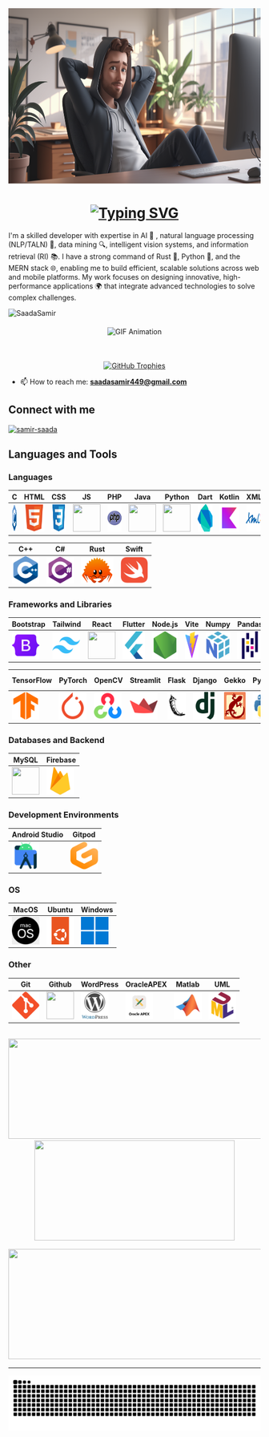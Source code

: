 <img src="assets/_sVVR3uARJKaxjuEQyXuBg.webp" alt="SaadaSamir" width="1024" height="350" />

<h1 align="center">
  <a href="https://github.com/SaadaSamir" target="_blank">
    <img src="https://readme-typing-svg.demolab.com?font=Fira+Code&size=35&duration=3000&pause=1000&color=F96E2A&center=true&vCenter=true&multiline=true&width=600&height=80&lines=Hi+there+%F0%9F%91%8B%2C+I'm+Saada+Samir;" alt="Typing SVG">
  </a>
</h1>



<p> I'm a skilled developer with expertise in AI 🤖 , natural language processing (NLP/TALN) 🧠, data mining 🔍, intelligent vision systems, and information retrieval (RI) 📚. I have a strong command of Rust 🦀, Python 🐍, and the MERN stack 🌐, enabling me to build efficient, scalable solutions across web and mobile platforms. My work focuses on designing innovative, high-performance applications 🌍 that integrate advanced technologies to solve complex challenges.</p>
<img src="https://komarev.com/ghpvc/?username=SaadaSamir&style=for-the-badge&color=orange" alt="SaadaSamir" />



<div align="center" style="margin-top: 20px; margin-bottom: 20px;">
  <img src="https://media.giphy.com/media/qgQUggAC3Pfv687qPC/giphy.gif" alt="GIF Animation" width="480" height="360" />
</div>
<br>





<p align="center">
  <a href="https://github-profile-trophy.vercel.app/?username=SaadaSamir&theme=darkhub&row=1&column=8">
    <img src="https://github-profile-trophy.vercel.app/?username=SaadaSamir&theme=darkhub&row=1&column=8" alt="GitHub Trophies">
  </a>
</p>

<!--
**SaadaSamir/SaadaSamir** is a ✨ _special_ ✨ repository because its `README.md` (this file) appears on your GitHub profile.

Here are some ideas to get you started:

- 🔭 I’m currently working on ...
- 🌱 I’m currently learning ...
- 👯 I’m looking to collaborate on ...
- 🤔 I’m looking for help with ...
- 💬 Ask me about ...
- 😄 Pronouns: ...
- ⚡ Fun fact: ...
-->
- 📫 How to reach me: **saadasamir449@gmail.com**

## Connect with me

<div>
    <a href="https://dz.linkedin.com/in/samir-saada-5667b1245" target="_blank"><img src="https://user-images.githubusercontent.com/74038190/235294012-0a55e343-37ad-4b0f-924f-c8431d9d2483.gif" alt="samir-saada" height="70" width="70" /></a>
</div>

## Languages and Tools

### Languages

| C | HTML | CSS | JS | PHP | Java | Python | Dart | Kotlin | XML |
| --- | --- | --- | --- | --- | --- | --- | --- | --- | --- |
| <img src="https://raw.githubusercontent.com/devicons/devicon/master/icons/c/c-original.svg" height="55" width="55" /> | <img src="https://raw.githubusercontent.com/devicons/devicon/master/icons/html5/html5-original.svg" height="55" width="55" /> | <img src="https://raw.githubusercontent.com/devicons/devicon/master/icons/css3/css3-original.svg" height="55" width="55" /> | <img src="https://techstack-generator.vercel.app/js-icon.svg" height="55" width="55" /> | <img src="https://raw.githubusercontent.com/devicons/devicon/master/icons/php/php-original.svg" height="55" width="55" /> | <img src="https://techstack-generator.vercel.app/java-icon.svg" height="55" width="55" /> | <img src="https://techstack-generator.vercel.app/python-icon.svg" height="55" width="55" /> | <img src="https://raw.githubusercontent.com/devicons/devicon/master/icons/dart/dart-original.svg" height="55" width="55" /> | <img src="https://raw.githubusercontent.com/devicons/devicon/master/icons/kotlin/kotlin-original.svg" height="55" width="55" /> | <img src="https://raw.githubusercontent.com/devicons/devicon/master/icons/xml/xml-original.svg" height="55" width="55" /> |

| C++ | C# | Rust | Swift |
| --- | --- | --- | --- |
| <img src="https://raw.githubusercontent.com/devicons/devicon/master/icons/cplusplus/cplusplus-original.svg" height="55" width="55" /> | <img src="https://raw.githubusercontent.com/devicons/devicon/master/icons/csharp/csharp-original.svg" height="55" width="55" /> | <img src="/assets/R.png" height="55" width="65" /> |<img src="https://raw.githubusercontent.com/devicons/devicon/master/icons/swift/swift-original.svg" title="Swift" alt="Swift" width="55" height="55" /> |


### Frameworks and Libraries

| Bootstrap | Tailwind | React | Flutter | Node.js | Vite | Numpy | Pandas | Sklearn | Keras |
| --- | --- | --- | --- | --- | --- | --- | --- | --- | --- |
| <img src="https://raw.githubusercontent.com/devicons/devicon/master/icons/bootstrap/bootstrap-original.svg" height="55" width="55" /> | <img src="https://raw.githubusercontent.com/devicons/devicon/master/icons/tailwindcss/tailwindcss-original.svg" height="55" width="55" /> | <img src="https://techstack-generator.vercel.app/react-icon.svg" height="55" width="55" /> | <img src="https://raw.githubusercontent.com/devicons/devicon/master/icons/flutter/flutter-original.svg" height="55" width="55" /> | <img src="https://raw.githubusercontent.com/devicons/devicon/master/icons/nodejs/nodejs-original.svg" height="55" width="55" /> | <img src="https://raw.githubusercontent.com/devicons/devicon/master/icons/vitejs/vitejs-original.svg" height="55" width="55" /> | <img src="https://raw.githubusercontent.com/devicons/devicon/master/icons/numpy/numpy-original.svg" title="Numpy" alt="Numpy" width="55" height="55" /> | <img src="https://raw.githubusercontent.com/devicons/devicon/master/icons/pandas/pandas-original.svg" title="Pandas" alt="Pandas" width="55" height="55" /> | <img src="https://raw.githubusercontent.com/devicons/devicon/master/icons/scikitlearn/scikitlearn-original.svg" title="Sklearn" alt="Sklearn" width="55" height="55" /> | <img src="https://raw.githubusercontent.com/devicons/devicon/master/icons/keras/keras-original.svg" title="Keras" alt="Keras" width="55" height="55" /> |

| TensorFlow | PyTorch | OpenCV | Streamlit | Flask | Django | Gekko | PyQt | PySide | Qt Designer |
| --- | --- | --- | --- | --- | --- | --- | --- | --- | --- |
| <img src="https://raw.githubusercontent.com/devicons/devicon/master/icons/tensorflow/tensorflow-original.svg" title="TensorFlow" alt="TensorFlow" width="55" height="55" /> | <img src="https://raw.githubusercontent.com/devicons/devicon/master/icons/pytorch/pytorch-original.svg" title="PyTorch" alt="PyTorch" width="55" height="55" /> | <img src="https://raw.githubusercontent.com/devicons/devicon/master/icons/opencv/opencv-original.svg" title="OpenCV" alt="OpenCV" width="55" height="55" /> | <img src="https://raw.githubusercontent.com/devicons/devicon/master/icons/streamlit/streamlit-original.svg" title="Streamlit" alt="Streamlit" width="55" height="55" /> | <img src="https://raw.githubusercontent.com/devicons/devicon/master/icons/flask/flask-original.svg" title="Flask" alt="Flask" width="55" height="55" /> | <img src="https://raw.githubusercontent.com/devicons/devicon/refs/heads/master/icons/django/django-plain.svg" title="Django" alt="Django" width="55" height="55" /> | <img src="/assets/gekko.png" title="Gekko" alt="Gekko" width="55" height="55" /> | <img src="https://raw.githubusercontent.com/devicons/devicon/master/icons/python/python-original.svg" title="PyQt" alt="PyQt" width="55" height="55" /> | <img src="https://raw.githubusercontent.com/devicons/devicon/master/icons/python/python-original.svg" title="PySide" alt="PySide" width="55" height="55" /> | <img src="https://upload.wikimedia.org/wikipedia/commons/0/0b/Qt_logo_2016.svg" title="Qt Designer" alt="Qt Designer" width="55" height="55" /> |






### Databases and Backend

| MySQL | Firebase |
| --- | --- |
| <img src="https://techstack-generator.vercel.app/mysql-icon.svg" height="55" width="55" /> | <img src="https://raw.githubusercontent.com/devicons/devicon/master/icons/firebase/firebase-original.svg" height="55" width="55" /> |

### Development Environments

| Android Studio | Gitpod |
| --- | --- |
| <img src="https://raw.githubusercontent.com/devicons/devicon/master/icons/androidstudio/androidstudio-original.svg" height="55" width="55" /> | <img src="https://raw.githubusercontent.com/devicons/devicon/master/icons/gitpod/gitpod-original.svg" height="55" width="55" /> |

### OS

| MacOS | Ubuntu | Windows |
| --- | --- | --- |
| <img src="/assets/macOS_logo.png" title="MacOS" alt="MacOS" width="55" height="55" /> | <img src="https://raw.githubusercontent.com/devicons/devicon/master/icons/ubuntu/ubuntu-original.svg" title="Linux Ubuntu" alt="Linux Ubuntu" width="55" height="55" /> | <img src="https://raw.githubusercontent.com/devicons/devicon/master/icons/windows11/windows11-original.svg" title="Windows" alt="Windows" width="55" height="55" /> |

### Other

| Git | Github | WordPress | OracleAPEX | Matlab | UML |
| --- | --- | --- | --- | --- | -- |
| <img src="https://raw.githubusercontent.com/devicons/devicon/master/icons/git/git-original.svg" height="55" width="55" /> | <img src="https://techstack-generator.vercel.app/github-icon.svg" height="55" width="55" /> | <img src="https://raw.githubusercontent.com/devicons/devicon/master/icons/wordpress/wordpress-original.svg" height="55" width="55" /> | <img src="/assets/oracleAPEX_logo.png" height="55" width="55" /> | <img src="https://raw.githubusercontent.com/devicons/devicon/master/icons/matlab/matlab-original.svg" height="55" width="55" /> | <img src="https://raw.githubusercontent.com/devicons/devicon/master/icons/unifiedmodelinglanguage/unifiedmodelinglanguage-original.svg" height="55" width="55" /> |
<br>
<div align="center">
    <img width="600" height="200" src="https://github-readme-stats.vercel.app/api?username=SaadaSamir&token_privatestats=true&show_icons=true&theme=vision-friendly-dark">
    <img  width="400" height="200" src="https://github-readme-stats.vercel.app/api/top-langs/?username=SaadaSamir&token_privatestats=true&size_weight=0.1&count_weight=0.3&layout=compact&theme=vision-friendly-dark">
 <p>
    <img width="800" height="220" src="https://streak-stats.demolab.com?user=SaadaSamir&token_privatestats=true&theme=highcontrast&hide_border=true&border_radius=5&card_width=800">
  </p>
</div>

---
<div align="center">
<picture>
  <source media="(prefers-color-scheme: dark)" srcset="https://raw.githubusercontent.com/SaadaSamir/SaadaSamir/output/github-snake-dark.svg" />
  <source media="(prefers-color-scheme: light)" srcset="https://raw.githubusercontent.com/SaadaSamir/SaadaSamir/output/github-snake.svg" />
  <img alt="github-snake" src="https://raw.githubusercontent.com/SaadaSamir/SaadaSamir/output/github-snake.svg" />
</picture>
</div>
